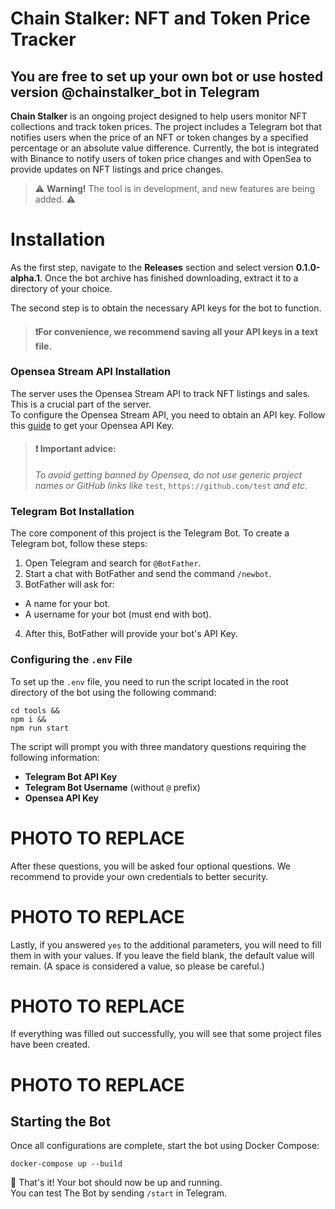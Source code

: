 # Chain Stalker: NFT and Token Price Tracker

## You are free to set up your own bot or use hosted version @chainstalker_bot in Telegram

**Chain Stalker** is an ongoing project designed to help users monitor NFT collections and track token prices. The project includes a Telegram bot that notifies users when the price of an NFT or token changes by a specified percentage or an absolute value difference. Currently, the bot is integrated with Binance to notify users of token price changes and with OpenSea to provide updates on NFT listings and price changes. 

> ⚠️ **Warning!** The tool is in development, and new features are being added. ⚠️


# Installation
As the first step, navigate to the **Releases** section and select version **0.1.0-alpha.1**. Once the bot archive has finished downloading, extract it to a directory of your choice.

The second step is to obtain the necessary API keys for the bot to function. 
> #### ❗For convenience, we recommend saving all your API keys in a text file.

### Opensea Stream API Installation
The server uses the Opensea Stream API to track NFT listings and sales. This is a crucial part of the server.  
To configure the Opensea Stream API, you need to obtain an API key. Follow this [guide](https://docs.opensea.io/reference/api-keys) to get your Opensea API Key.  
> #### ❗ Important advice:
> *To avoid getting banned by Opensea, do not use generic project names or GitHub links like* `test`, `https://github.com/test` *and etc.*

### Telegram Bot Installation
The core component of this project is the Telegram Bot. To create a Telegram bot, follow these steps:  
1. Open Telegram and search for `@BotFather`.
2. Start a chat with BotFather and send the command `/newbot`.
3. BotFather will ask for:

  - A name for your bot.  
  - A username for your bot (must end with bot).

4. After this, BotFather will provide your bot's API Key.

### Configuring the `.env` File  

To set up the `.env` file, you need to run the script located in the root directory of the bot using the following command:
```
cd tools &&
npm i &&
npm run start
```
The script will prompt you with three mandatory questions requiring the following information:  
- **Telegram Bot API Key**  
- **Telegram Bot Username** (without `@` prefix)
- **Opensea API Key**  

# PHOTO TO REPLACE

After these questions, you will be asked four optional questions. We recommend to provide your own credentials to better security.

# PHOTO TO REPLACE

Lastly, if you answered `yes` to the additional parameters, you will need to fill them in with your values. If you leave the field blank, the default value will remain. (A space is considered a value, so please be careful.)

# PHOTO TO REPLACE

If everything was filled out successfully, you will see that some project files have been created.

# PHOTO TO REPLACE

## Starting the Bot
Once all configurations are complete, start the bot using Docker Compose:  
```
docker-compose up --build
```
🎉 That's it! Your bot should now be up and running.  
You can test The Bot by sending `/start` in Telegram.